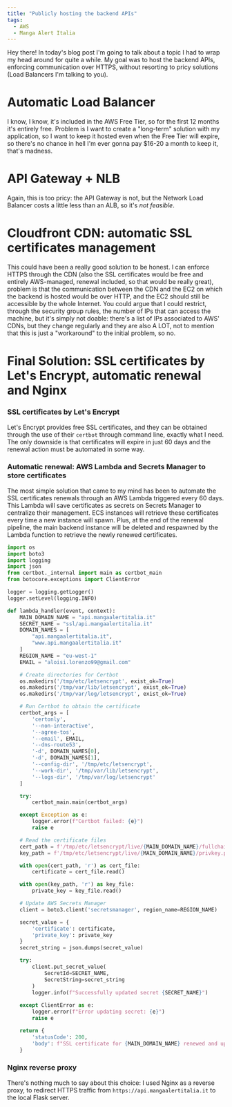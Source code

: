 ```yaml
---
title: "Publicly hosting the backend APIs"
tags:
  - AWS
  - Manga Alert Italia
---
```


Hey there! In today's blog post I'm going to talk about a topic I had to wrap my head around for quite a while. My goal was to host the backend APIs, enforcing communication over HTTPS, without resorting to pricy solutions (Load Balancers I'm talking to you).

# Automatic Load Balancer
I know, I know, it's included in the AWS Free Tier, so for the first 12 months it's entirely free. Problem is I want to create a "long-term" solution with my application, so I want to keep it hosted even when the Free Tier will expire, so there's no chance in hell I'm ever gonna pay $16-20 a month to keep it, that's madness.

# API Gateway + NLB
Again, this is too pricy: the API Gateway is not, but the Network Load Balancer costs a little less than an ALB, so it's *not feasible*. 

# Cloudfront CDN: automatic SSL certificates management
This could have been a really good solution to be honest. I can enforce HTTPS through the CDN (also the SSL certificates would be free and entirely AWS-managed, renewal included, so that would be really great), problem is that the communication between the CDN and the EC2 on which the backend is hosted would be over HTTP, and the EC2 should still be accessible by the whole Internet. You could argue that I could restrict, through the security group rules, the number of IPs that can access the machine, but it's simply not doable: there's a list of IPs associated to AWS' CDNs, but they change regularly and they are also A LOT, not to mention that this is just a "workaround" to the initial problem, so no. 

# Final Solution: SSL certificates by Let's Encrypt, automatic renewal and Nginx

### SSL certificates by Let's Encrypt
Let's Encrypt provides free SSL certificates, and they can be obtained through the use of their ```certbot``` through command line, exactly what I need. The only downside is that certificates will expire in just 60 days and the renewal action must be automated in some way.

### Automatic renewal: AWS Lambda and Secrets Manager to store certificates
The most simple solution that came to my mind has been to automate the SSL certificates renewals through an AWS Lambda triggered every 60 days. This Lambda will save certificates as secrets on Secrets Manager to centralize their management. ECS instances will retrieve these certificates every time a new instance will spawn. Plus, at the end of the renewal pipeline, the main backend instance will be deleted and respawned by the Lambda function to retrieve the newly renewed certificates. 

```python
import os
import boto3
import logging
import json 
from certbot._internal import main as certbot_main
from botocore.exceptions import ClientError

logger = logging.getLogger()
logger.setLevel(logging.INFO)

def lambda_handler(event, context):
    MAIN_DOMAIN_NAME = "api.mangaalertitalia.it"
    SECRET_NAME = "ssl/api.mangaalertitalia.it"
    DOMAIN_NAMES = [
        "api.mangaalertitalia.it",
        "www.api.mangaalertitalia.it"
    ]
    REGION_NAME = "eu-west-1"
    EMAIL = "aloisi.lorenzo99@gmail.com"

    # Create directories for Certbot
    os.makedirs('/tmp/etc/letsencrypt', exist_ok=True)
    os.makedirs('/tmp/var/lib/letsencrypt', exist_ok=True)
    os.makedirs('/tmp/var/log/letsencrypt', exist_ok=True)

    # Run Certbot to obtain the certificate
    certbot_args = [
        'certonly',
        '--non-interactive',
        '--agree-tos',
        '--email', EMAIL,
        '--dns-route53',
        '-d', DOMAIN_NAMES[0],
        '-d', DOMAIN_NAMES[1],
        '--config-dir', '/tmp/etc/letsencrypt',
        '--work-dir', '/tmp/var/lib/letsencrypt',
        '--logs-dir', '/tmp/var/log/letsencrypt'
    ]

    try:
        certbot_main.main(certbot_args)

    except Exception as e:
        logger.error(f"Certbot failed: {e}")
        raise e

    # Read the certificate files
    cert_path = f'/tmp/etc/letsencrypt/live/{MAIN_DOMAIN_NAME}/fullchain.pem'
    key_path = f'/tmp/etc/letsencrypt/live/{MAIN_DOMAIN_NAME}/privkey.pem'

    with open(cert_path, 'r') as cert_file:
        certificate = cert_file.read()

    with open(key_path, 'r') as key_file:
        private_key = key_file.read()

    # Update AWS Secrets Manager
    client = boto3.client('secretsmanager', region_name=REGION_NAME)

    secret_value = {
        'certificate': certificate,
        'private_key': private_key
    }
    secret_string = json.dumps(secret_value)

    try:
        client.put_secret_value(
            SecretId=SECRET_NAME,
            SecretString=secret_string
        )
        logger.info(f"Successfully updated secret {SECRET_NAME}")
        
    except ClientError as e:
        logger.error(f"Error updating secret: {e}")
        raise e

    return {
        'statusCode': 200,
        'body': f"SSL certificate for {MAIN_DOMAIN_NAME} renewed and updated in Secrets Manager."
    }
```

### Nginx reverse proxy
There's nothing much to say about this choice: I used Nginx as a reverse proxy, to redirect HTTPS traffic from ```https://api.mangaalertitalia.it``` to the local Flask server. 
